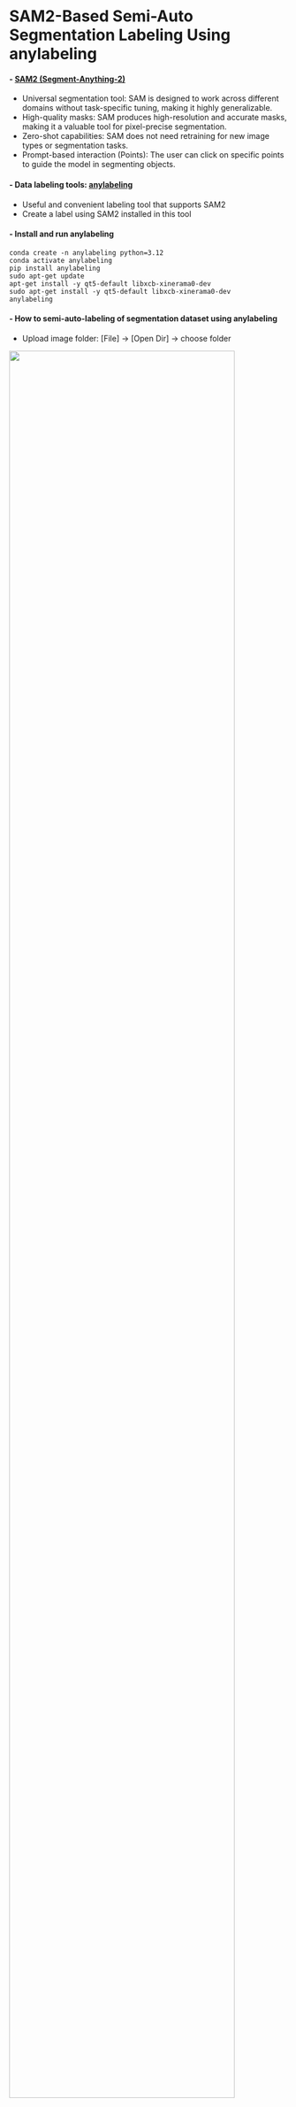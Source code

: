 SAM2-Based Semi-Auto Segmentation Labeling Using anylabeling
=============

#### - [SAM2 (Segment-Anything-2)](https://github.com/facebookresearch/segment-anything-2)
  
  - Universal segmentation tool: SAM is designed to work across different domains without task-specific tuning, making it highly generalizable.
  - High-quality masks: SAM produces high-resolution and accurate masks, making it a valuable tool for pixel-precise segmentation.
  - Zero-shot capabilities: SAM does not need retraining for new image types or segmentation tasks.
  - Prompt-based interaction (Points): The user can click on specific points to guide the model in segmenting objects.
  
#### - Data labeling tools: [anylabeling](https://github.com/vietanhdev/anylabeling)
  
  - Useful and convenient labeling tool that supports SAM2
  - Create a label using SAM2 installed in this tool

#### - Install and run anylabeling

```
conda create -n anylabeling python=3.12
conda activate anylabeling
pip install anylabeling
sudo apt-get update
apt-get install -y qt5-default libxcb-xinerama0-dev
sudo apt-get install -y qt5-default libxcb-xinerama0-dev
anylabeling
```

#### - How to semi-auto-labeling of segmentation dataset using anylabeling
  
  - Upload image folder: [File] -> [Open Dir] -> choose folder
    
<img src="https://github.com/user-attachments/assets/a0bc861b-af93-491b-9e29-a81833b3816b" width="90%"></img>

  - Semi-auto localization (click on specific points to guide the model in segmenting objects): [Auto Labeling] -> Choose the version of SAM2 -> Click on specific points
    
<img src="https://github.com/user-attachments/assets/b52e49f6-d570-4755-9035-18612d8be2a2" width="90%"></img>


  - 
